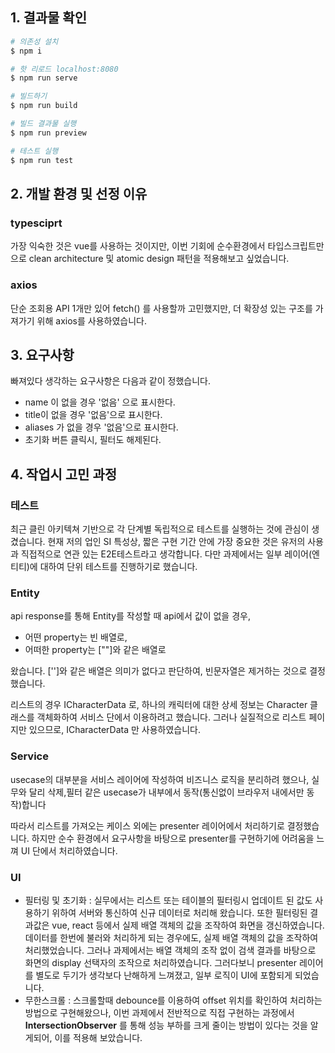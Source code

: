 ## 1. 결과물 확인

```bash
# 의존성 설치
$ npm i

# 핫 리로드 localhost:8080
$ npm run serve

# 빌드하기
$ npm run build

# 빌드 결과물 실행
$ npm run preview

# 테스트 실행
$ npm run test


```

## 2. 개발 환경 및 선정 이유

### typesciprt

가장 익숙한 것은 vue를 사용하는 것이지만, 이번 기회에 순수환경에서 타입스크립트만으로 clean architecture 및 atomic design 패턴을 적용해보고 싶었습니다.

### axios

단순 조회용 API 1개만 있어 fetch() 를 사용할까 고민했지만, 더 확장성 있는 구조를 가져가기 위해 axios를 사용하였습니다.

## 3. 요구사항

빠져있다 생각하는 요구사항은 다음과 같이 정했습니다.

- name 이 없을 경우 '없음' 으로 표시한다.
- title이 없을 경우 '없음'으로 표시한다.
- aliases 가 없을 경우 '없음'으로 표시한다.
- 초기화 버튼 클릭시, 필터도 해제된다.

## 4. 작업시 고민 과정

### 테스트

최근 클린 아키텍쳐 기반으로 각 단계별 독립적으로 테스트를 실행하는 것에 관심이 생겼습니다. 현재 저의 업인 SI 특성상, 짧은 구현 기간 안에 가장 중요한 것은 유저의 사용과 직접적으로 연관 있는 E2E테스트라고 생각합니다. 다만 과제에서는 일부 레이어(엔티티)에 대하여 단위 테스트를 진행하기로 했습니다.

### Entity

api response를 통해 Entity를 작성할 때 api에서 값이 없을 경우,

- 어떤 property는 빈 배열로,
- 어떠한 property는 [""]와 같은 배열로

왔습니다. ['']와 같은 배열은 의미가 없다고 판단하여, 빈문자열은 제거하는 것으로 결정했습니다.

리스트의 경우 ICharacterData 로, 하나의 캐릭터에 대한 상세 정보는 Character 클래스를 객체화하여 서비스 단에서 이용하려고 했습니다. 그러나 실질적으로 리스트 페이지만 있으므로, ICharacterData 만 사용하였습니다.

### Service

usecase의 대부분을 서비스 레이어에 작성하여 비즈니스 로직을 분리하려 했으나, 실무와 달리 삭제,필터 같은 usecase가 내부에서 동작(통신없이 브라우저 내에서만 동작)합니다

따라서 리스트를 가져오는 케이스 외에는 presenter 레이어에서 처리하기로 결정했습니다. 하지만 순수 환경에서 요구사항을 바탕으로 presenter를 구현하기에 어려움을 느껴 UI 단에서 처리하였습니다.

### UI

- 필터링 및 초기화 : 실무에서는 리스트 또는 테이블의 필터링시 업데이트 된 값도 사용하기 위하여 서버와 통신하여 신규 데이터로 처리해 왔습니다. 또한 필터링된 결과값은 vue, react 등에서 실제 배열 객체의 값을 조작하여 화면을 갱신하였습니다. 데이터를 한번에 불러와 처리하게 되는 경우에도, 실제 배열 객체의 값을 조작하여 처리했었습니다. 그러나 과제에서는 배열 객체의 조작 없이 검색 결과를 바탕으로 화면의 display 선택자의 조작으로 처리하였습니다. 그러다보니 presenter 레이어를 별도로 두기가 생각보다 난해하게 느껴졌고, 일부 로직이 UI에 포함되게 되었습니다.
- 무한스크롤 : 스크롤할때 debounce를 이용하여 offset 위치를 확인하여 처리하는 방법으로 구현해왔으나, 이번 과제에서 전반적으로 직접 구현하는 과정에서 **IntersectionObserver** 를 통해 성능 부하를 크게 줄이는 방법이 있다는 것을 알게되어, 이를 적용해 보았습니다.

